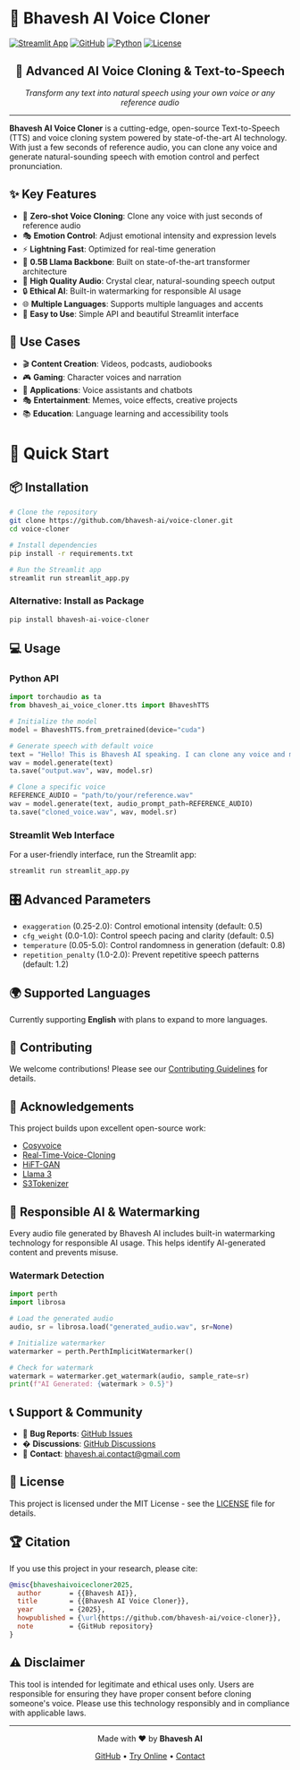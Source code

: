 
# 🎤 Bhavesh AI Voice Cloner

[![Streamlit App](https://img.shields.io/badge/Streamlit-FF4B4B?style=for-the-badge&logo=streamlit&logoColor=white)](https://bhavesh-ai-voice-cloner.streamlit.app)
[![GitHub](https://img.shields.io/github/stars/bhavesh-ai/voice-cloner?style=for-the-badge&logo=github)](https://github.com/bhavesh-ai/voice-cloner)
[![Python](https://img.shields.io/badge/Python-3.11+-3776AB?style=for-the-badge&logo=python&logoColor=white)](https://python.org)
[![License](https://img.shields.io/badge/License-MIT-green.svg?style=for-the-badge)](LICENSE)

<div align="center">
  <h2>🚀 Advanced AI Voice Cloning & Text-to-Speech</h2>
  <p><em>Transform any text into natural speech using your own voice or any reference audio</em></p>
</div>

---

**Bhavesh AI Voice Cloner** is a cutting-edge, open-source Text-to-Speech (TTS) and voice cloning system powered by state-of-the-art AI technology. With just a few seconds of reference audio, you can clone any voice and generate natural-sounding speech with emotion control and perfect pronunciation.

## ✨ Key Features

- 🎯 **Zero-shot Voice Cloning**: Clone any voice with just seconds of reference audio
- 🎭 **Emotion Control**: Adjust emotional intensity and expression levels
- ⚡ **Lightning Fast**: Optimized for real-time generation
- 🧠 **0.5B Llama Backbone**: Built on state-of-the-art transformer architecture
- 🎵 **High Quality Audio**: Crystal clear, natural-sounding speech output
- 🔒 **Ethical AI**: Built-in watermarking for responsible AI usage
- 🌐 **Multiple Languages**: Supports multiple languages and accents
- 🚀 **Easy to Use**: Simple API and beautiful Streamlit interface

## 🎯 Use Cases

- 🎬 **Content Creation**: Videos, podcasts, audiobooks
- 🎮 **Gaming**: Character voices and narration
- 📱 **Applications**: Voice assistants and chatbots
- 🎭 **Entertainment**: Memes, voice effects, creative projects
- 📚 **Education**: Language learning and accessibility tools

# 🚀 Quick Start

## 📦 Installation

```bash
# Clone the repository
git clone https://github.com/bhavesh-ai/voice-cloner.git
cd voice-cloner

# Install dependencies
pip install -r requirements.txt

# Run the Streamlit app
streamlit run streamlit_app.py
```

### Alternative: Install as Package
```bash
pip install bhavesh-ai-voice-cloner
```
## 💻 Usage

### Python API
```python
import torchaudio as ta
from bhavesh_ai_voice_cloner.tts import BhaveshTTS

# Initialize the model
model = BhaveshTTS.from_pretrained(device="cuda")

# Generate speech with default voice
text = "Hello! This is Bhavesh AI speaking. I can clone any voice and make it sound natural!"
wav = model.generate(text)
ta.save("output.wav", wav, model.sr)

# Clone a specific voice
REFERENCE_AUDIO = "path/to/your/reference.wav"
wav = model.generate(text, audio_prompt_path=REFERENCE_AUDIO)
ta.save("cloned_voice.wav", wav, model.sr)
```

### Streamlit Web Interface
For a user-friendly interface, run the Streamlit app:
```bash
streamlit run streamlit_app.py
```

## 🎛️ Advanced Parameters

- `exaggeration` (0.25-2.0): Control emotional intensity (default: 0.5)
- `cfg_weight` (0.0-1.0): Control speech pacing and clarity (default: 0.5)
- `temperature` (0.05-5.0): Control randomness in generation (default: 0.8)
- `repetition_penalty` (1.0-2.0): Prevent repetitive speech patterns (default: 1.2)

## 🌍 Supported Languages
Currently supporting **English** with plans to expand to more languages.

## 🤝 Contributing
We welcome contributions! Please see our [Contributing Guidelines](CONTRIBUTING.md) for details.

## 🙏 Acknowledgements
This project builds upon excellent open-source work:
- [Cosyvoice](https://github.com/FunAudioLLM/CosyVoice)
- [Real-Time-Voice-Cloning](https://github.com/CorentinJ/Real-Time-Voice-Cloning)
- [HiFT-GAN](https://github.com/yl4579/HiFTNet)
- [Llama 3](https://github.com/meta-llama/llama3)
- [S3Tokenizer](https://github.com/xingchensong/S3Tokenizer)

## 🔐 Responsible AI & Watermarking

Every audio file generated by Bhavesh AI includes built-in watermarking technology for responsible AI usage. This helps identify AI-generated content and prevents misuse.

### Watermark Detection
```python
import perth
import librosa

# Load the generated audio
audio, sr = librosa.load("generated_audio.wav", sr=None)

# Initialize watermarker
watermarker = perth.PerthImplicitWatermarker()

# Check for watermark
watermark = watermarker.get_watermark(audio, sample_rate=sr)
print(f"AI Generated: {watermark > 0.5}")
```

## 📞 Support & Community

- 🐛 **Bug Reports**: [GitHub Issues](https://github.com/bhavesh-ai/voice-cloner/issues)
- � **Discussions**: [GitHub Discussions](https://github.com/bhavesh-ai/voice-cloner/discussions)
- 📧 **Contact**: bhavesh.ai.contact@gmail.com

## 📄 License
This project is licensed under the MIT License - see the [LICENSE](LICENSE) file for details.

## 🏆 Citation
If you use this project in your research, please cite:
```bibtex
@misc{bhaveshaivoicecloner2025,
  author       = {{Bhavesh AI}},
  title        = {{Bhavesh AI Voice Cloner}},
  year         = {2025},
  howpublished = {\url{https://github.com/bhavesh-ai/voice-cloner}},
  note         = {GitHub repository}
}
```

## ⚠️ Disclaimer
This tool is intended for legitimate and ethical uses only. Users are responsible for ensuring they have proper consent before cloning someone's voice. Please use this technology responsibly and in compliance with applicable laws.

---

<div align="center">
  <p>Made with ❤️ by <strong>Bhavesh AI</strong></p>
  <p>
    <a href="https://github.com/bhavesh-ai">GitHub</a> •
    <a href="https://bhavesh-ai-voice-cloner.streamlit.app">Try Online</a> •
    <a href="mailto:bhavesh.ai.contact@gmail.com">Contact</a>
  </p>
</div>
